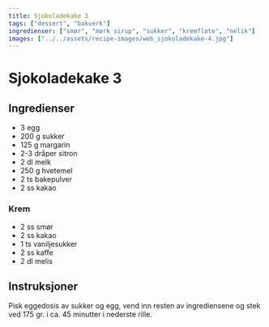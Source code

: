 ```yaml
---
title: Sjokoladekake 3
tags: ["dessert", "bakverk"]
ingredienser: ["smør", "mørk sirup", "sukker", "kremfløte", "nelik"]
images: ["../../assets/recipe-images/web_sjokoladekake-4.jpg"]
---
```


# Sjokoladekake 3

## Ingredienser

- 3 egg
- 200 g sukker
- 125 g margarin
- 2-3 dråper sitron
- 2 dl melk
- 250 g hvetemel
- 2 ts bakepulver
- 2 ss kakao

### Krem

- 2 ss smør
- 2 ss kakao
- 1 ts vaniljesukker
- 2 ss kaffe
- 2 dl melis

## Instruksjoner

Pisk eggedosis av sukker og egg, vend inn resten av ingrediensene og stek ved 175 gr. i ca. 45 minutter i nederste rille.
